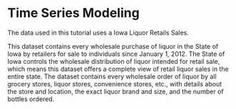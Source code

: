 # Time Series Modeling

The data used in this tutorial uses a Iowa Liquor Retails Sales.

This dataset contains every wholesale purchase of liquor in the State of Iowa by retailers for sale to individuals since January 1, 2012. The State of Iowa controls the wholesale distribution of liquor intended for retail sale, which means this dataset offers a complete view of retail liquor sales in the entire state. The dataset contains every wholesale order of liquor by all grocery stores, liquor stores, convenience stores, etc., with details about the store and location, the exact liquor brand and size, and the number of bottles ordered.
